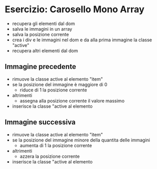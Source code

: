 # Esercizio: Carosello Mono Array

- recupera gli elementi dal dom
- salva le immagini in un array
- salva la posizione corrente 
- crea i div e le immagini nel dom e da alla prima immagine la classe "active"
- recupera altri elementi dal dom

## Immagine precedente

- rimuove la classe active al elemento "item"
- se la posizione del immagine è maggiore di 0
    - riduce di 1 la posizione corrente
- altrimenti
    - assegna alla posizione corrente il valore massimo
- inserisce la classe "active al elemento

 ## Immagine successiva

- rimuove la classe active al elemento "item"
- se la posizione del immagine minore della quantita delle immagini
    - aumenta di 1 la posizione corrente
- altrimenti
    - azzera la posizione corrente
- inserisce la classe "active al elemento
 